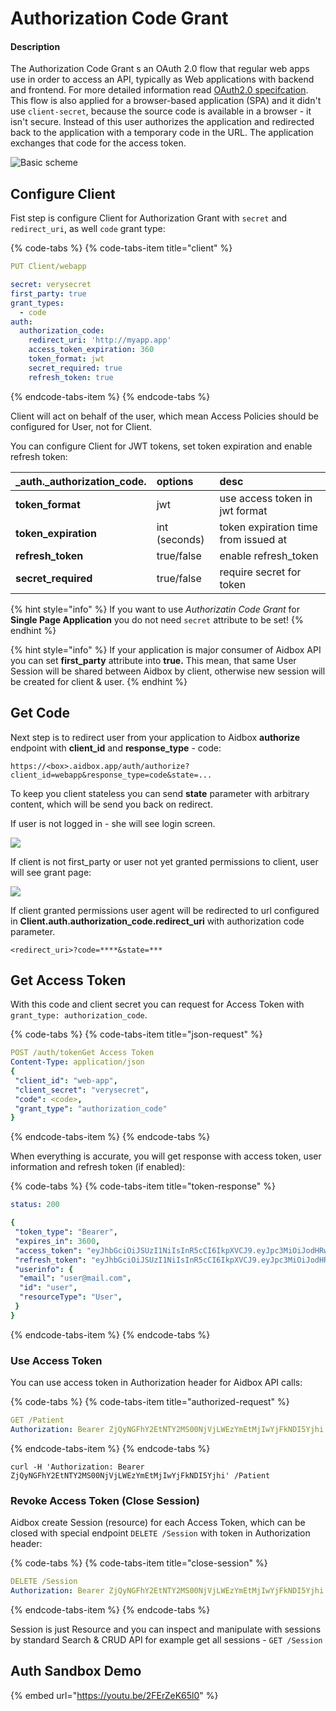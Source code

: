 # Authorization Code Grant

#### Description

The Authorization Code Grant s an OAuth 2.0 flow that regular web apps use in order to access an API, typically as Web applications with backend and frontend. For more detailed information read [OAuth2.0 specifcation](https://tools.ietf.org/html/rfc6749#section-4.1). This flow is also applied for a browser-based application \(SPA\) and it didn't use `client-secret`, because the source code is available in a browser - it isn't secure. Instead of this user authorizes the application and redirected back to the application with a temporary code in the URL. The application exchanges that code for the access token.

![Basic scheme](../.gitbook/assets/untitled-diagram-page-3.svg)

## Configure Client

Fist step is configure Client for Authorization Grant with `secret` and `redirect_uri`, as well `code` grant type:

{% code-tabs %}
{% code-tabs-item title="client" %}
```yaml
PUT Client/webapp

secret: verysecret
first_party: true
grant_types:
  - code
auth:
  authorization_code:
    redirect_uri: 'http://myapp.app'
    access_token_expiration: 360
    token_format: jwt
    secret_required: true
    refresh_token: true
```
{% endcode-tabs-item %}
{% endcode-tabs %}

Client will act on behalf of the user,  which mean Access Policies should be configured for User, not for Client. 

You can configure Client for JWT tokens,  set token expiration and enable refresh token:

| _auth._authorization\_code. | options | desc |
| :--- | :--- | :--- |
| **token\_format** | jwt | use access token in jwt format |
| **token\_expiration** | int \(seconds\) | token expiration time from issued at |
| **refresh\_token** | true/false | enable refresh\_token |
| **secret\_required** | true/false | require secret for token |

{% hint style="info" %}
If you want to use _Authorizatin Code Grant_ for **Single Page Application** you do not need `secret` attribute to be set!
{% endhint %}

{% hint style="info" %}
If your application is major consumer of Aidbox API you can set **first\_party** attribute into **true.** This mean, that same User Session will be shared between Aidbox by client,  otherwise new session will be created for client & user.
{% endhint %}

## Get Code

Next step is to redirect user from your application to Aidbox **authorize** endpoint with **client\_id** and **response\_type** - code:

```text
https://<box>.aidbox.app/auth/authorize?client_id=webapp&response_type=code&state=...
```

To keep you client stateless you can send **state** parameter with arbitrary content, which will be send you back on redirect.

If user is not logged in - she will see login screen.

![](../.gitbook/assets/image%20%282%29.png)

If client is not first\_party or user not yet granted permissions to client, user will see grant page:

![](../.gitbook/assets/image%20%281%29.png)

If client granted permissions user agent will be redirected to url configured in **Client.auth.authorization\_code.redirect\_uri** with authorization code parameter.

```text
<redirect_uri>?code=****&state=***
```

## Get Access Token

With this code and client secret you can request for  Access Token with `grant_type: authorization_code`.

{% code-tabs %}
{% code-tabs-item title="json-request" %}
```yaml
POST /auth/tokenGet Access Token
Content-Type: application/json
{
 "client_id": "web-app",
 "client_secret": "verysecret",
 "code": <code>,
 "grant_type": "authorization_code"
}
```
{% endcode-tabs-item %}
{% endcode-tabs %}

When everything is accurate, you will get response with access token, user information and refresh token \(if enabled\):

{% code-tabs %}
{% code-tabs-item title="token-response" %}
```yaml
status: 200

{
 "token_type": "Bearer",
 "expires_in": 3600,
 "access_token": "eyJhbGciOiJSUzI1NiIsInR5cCI6IkpXVCJ9.eyJpc3MiOiJodHRwOi8vbG9jYWxob3N0OjgwODEiLCJzdWIiOiJ1c2VyIiwiaWF0IjoxNTU0NDczOTk3LCJqdGkiOiI0ZWUwZDY2MS0wZjEyLTRlZmItOTBiOS1jY2RmMzhlMDhkM2QiLCJhdWQiOiJodHRwOi8vcmVzb3VyY2Uuc2VydmVyLmNvbSIsImV4cCI6MTU1NDQ3NzU5N30.lCdwkqzFWOe4IcXPC1dIB8v7aoZdJ0fBoIKlzCRFBgv4YndSJxGoJOvIPq2rGMQl7KG8uxGU0jkUVlKxOtD8YA",
 "refresh_token": "eyJhbGciOiJSUzI1NiIsInR5cCI6IkpXVCJ9.eyJpc3MiOiJodHRwOi8vbG9jYWxob3N0OjgwODEiLCJzdWIiOiJwYXNzd29yZC1jbGllbnQiLCJqdGkiOiI0ZWUwZDY2MS0wZjEyLTRlZmItOTBiOS1jY2RmMzhlMDhkM2QiLCJ0eXAiOiJyZWZyZXNoIn0.XWHYpw0DysrqQqMNhqTPSdNamBM4ZDUAgh_VupSa7rkzdJ3uZXqesoAo_5y1naJZ31S92-DjPKtPEAyD_8PloA",
 "userinfo": {
  "email": "user@mail.com",
  "id": "user",
  "resourceType": "User",
 }
}
```
{% endcode-tabs-item %}
{% endcode-tabs %}

### Use Access Token

You can use access token in Authorization header for Aidbox API calls:

{% code-tabs %}
{% code-tabs-item title="authorized-request" %}
```yaml
GET /Patient
Authorization: Bearer ZjQyNGFhY2EtNTY2MS00NjVjLWEzYmEtMjIwYjFkNDI5Yjhi
```
{% endcode-tabs-item %}
{% endcode-tabs %}

```text
curl -H 'Authorization: Bearer ZjQyNGFhY2EtNTY2MS00NjVjLWEzYmEtMjIwYjFkNDI5Yjhi' /Patient
```

### Revoke Access Token \(Close Session\)

Aidbox create  Session \(resource\) for each Access Token, which can be closed with special endpoint `DELETE /Session` with token in Authorization header:

{% code-tabs %}
{% code-tabs-item title="close-session" %}
```yaml
DELETE /Session
Authorization: Bearer ZjQyNGFhY2EtNTY2MS00NjVjLWEzYmEtMjIwYjFkNDI5Yjhi
```
{% endcode-tabs-item %}
{% endcode-tabs %}

Session is just Resource and you can inspect and manipulate with sessions by standard Search & CRUD API for example get all sessions - `GET /Session`

## Auth Sandbox Demo

{% embed url="https://youtu.be/2FErZeK65l0" %}



